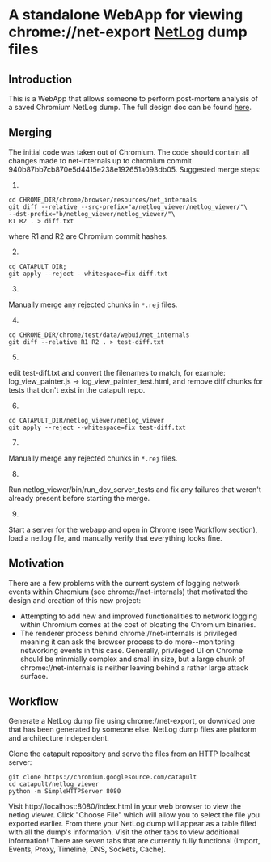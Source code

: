 A standalone WebApp for viewing chrome://net-export
[NetLog](https://www.chromium.org/developers/design-documents/network-stack/netlog) dump files
============

Introduction
------------
This is a WebApp that allows someone to perform post-mortem analysis of a
saved Chromium NetLog dump. The full design doc can be found
[here](https://docs.google.com/document/d/1Ll7T5cguj5m2DqkUTad5DWRCqtbQ3L1q9FRvTN5-Y28/edit#).


Merging
------------
The initial code was taken out of Chromium. The code should contain all
changes made to net-internals up to chromium commit
940b87bb7cb870e5d4415e238e192651a093db05.
Suggested merge steps:

1.
```
cd CHROME_DIR/chrome/browser/resources/net_internals
git diff --relative --src-prefix="a/netlog_viewer/netlog_viewer/"\
--dst-prefix="b/netlog_viewer/netlog_viewer/"\
R1 R2 . > diff.txt
```
where R1 and R2 are Chromium commit hashes.

2.
```
cd CATAPULT_DIR;
git apply --reject --whitespace=fix diff.txt
```

3.
Manually merge any rejected chunks in `*.rej` files.

4.
```
cd CHROME_DIR/chrome/test/data/webui/net_internals
git diff --relative R1 R2 . > test-diff.txt
```

5.
edit test-diff.txt and convert the filenames to match, for example: log_view_painter.js
-> log_view_painter_test.html, and remove diff chunks for tests that don't exist
in the catapult repo.

6.
```
cd CATAPULT_DIR/netlog_viewer/netlog_viewer
git apply --reject --whitespace=fix test-diff.txt
```

7.
Manually merge any rejected chunks in `*.rej` files.

8.
Run netlog_viewer/bin/run_dev_server_tests and fix any failures that weren't
already present before starting the merge.

9.
Start a server for the webapp and open in Chrome (see Workflow section), load a
netlog file, and manually verify that everything looks fine.


Motivation
------------
There are a few problems with the current system of logging network events
within Chromium (see chrome://net-internals) that motivated the design and
creation of this new project:
- Attempting to add new and improved functionalities to network logging within
Chromium comes at the cost of bloating the Chromium binaries.
- The renderer process behind chrome://net-internals is privileged meaning it
can ask the browser process to do more--monitoring networking events in this
case. Generally, privileged UI on Chrome should be minmially complex and
small in size, but a large chunk of chrome://net-internals is neither leaving
behind a rather large attack surface.


Workflow
--------------
Generate a NetLog dump file using chrome://net-export, or download one that
has been generated by someone else. NetLog dump files are platform and
architecture independent.

Clone the catapult repository and serve the files from an HTTP localhost server:
```
git clone https://chromium.googlesource.com/catapult
cd catapult/netlog_viewer
python -m SimpleHTTPServer 8080
```

Visit http://localhost:8080/index.html in your web browser to view the
netlog viewer. Click "Choose File" which will allow you to select the file you
exported earlier. From there your NetLog dump will appear as a table filled
with all the dump's information. Visit the other tabs to view additional
information! There are seven tabs that are currently fully functional (Import,
Events, Proxy, Timeline, DNS, Sockets, Cache).
